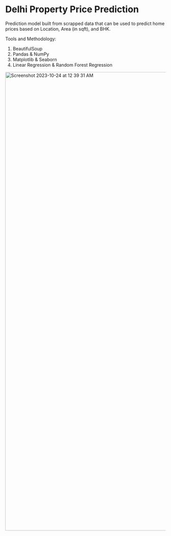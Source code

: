 # Delhi Property Price Prediction

Prediction model built from scrapped data that can be used to predict home prices based on Location, Area (in sqft), and BHK.

Tools and Methodology:

1. BeautifulSoup
2. Pandas & NumPy
3. Matplotlib & Seaborn
4. Linear Regression & Random Forest Regression

<img width="1440" alt="Screenshot 2023-10-24 at 12 39 31 AM" src="https://github.com/pragatimehra/Delhi-Property-Price-Prediction/assets/92671158/082bb080-bbc6-44ac-827b-6a12272fced6">
